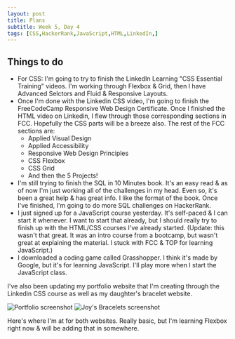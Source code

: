 ```yaml
---
layout: post
title: Plans
subtitle: Week 5, Day 4
tags: [CSS,HackerRank,JavaScript,HTML,LinkedIn,]
---
```


## Things to do

- For CSS: I'm going to try to finish the LinkedIn Learning "CSS Essential Training" videos. I'm working through Flexbox & Grid, then I have Advanced Selctors and Fluid & Responsive Layouts.
- Once I'm done with the Linkedin CSS video, I'm going to finish the FreeCodeCamp Responsive Web Design Certificate. Once I finished the HTML video on Linkedin, I flew through those corresponding sections in FCC. Hopefully the CSS parts will be a breeze also. The rest of the FCC sections are:
  - Applied Visual Design
  - Applied Accessibility
  - Responsive Web Design Principles
  - CSS Flexbox
  - CSS Grid
  - And then the 5 Projects!
- I'm still trying to finish the SQL in 10 Minutes book. It's an easy read & as of now I'm just working all of the challenges in my head. Even so, it's been a great help & has great info. I like the format of the book. Once I've finished, I'm going to do more SQL challenges on HackerRank.
- I just signed up for a JavaScript course yesterday. It's self-paced & I can start it whenever. I want to start that already, but I should really try to finish up with the HTML/CSS courses I've already started. (Update: this wasn't that great. It was an intro course from a bootcamp, but wasn't great at explaining the material. I stuck with FCC & TOP for learning JavaScript.)
- I downloaded a coding game called Grasshopper. I think it's made by Google, but it's for learning JavaScript. I'll play more when I start the JavaScript class.

I've also been updating my portfolio website that I'm creating through the Linkedin CSS course as well as my daughter's bracelet website. 

![Portfolio screenshot](./assests/img/Portfolio.png)
![Joy's Bracelets screenshot](./assets/img/projects-joys-bracelets.png)

Here's where I'm at for both websites. Really basic, but I'm learning Flexbox right now & will be adding that in somewhere. 

